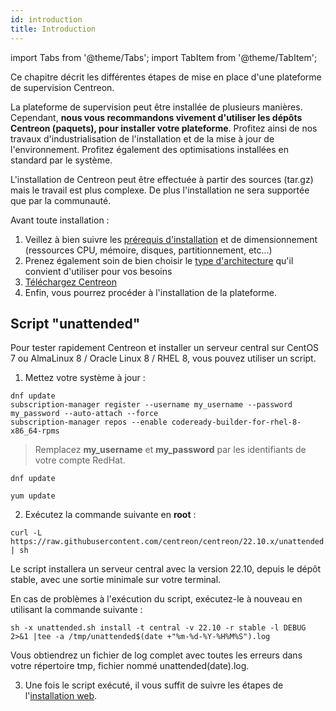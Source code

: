 ```yaml
---
id: introduction
title: Introduction
---
```

import Tabs from '@theme/Tabs';
import TabItem from '@theme/TabItem';

Ce chapitre décrit les différentes étapes de mise en place d'une plateforme de
supervision Centreon.

La plateforme de supervision peut être installée de plusieurs manières.
Cependant, **nous vous recommandons vivement d'utiliser les dépôts
Centreon (paquets), pour installer votre plateforme**. Profitez ainsi de nos
travaux d'industrialisation de l'installation et de la mise à jour de
l'environnement. Profitez également des optimisations installées en standard par
le système.

L'installation de Centreon peut être effectuée à partir des sources (tar.gz)
mais le travail est plus complexe. De plus l'installation ne sera supportée que par
la communauté.

Avant toute installation :

1. Veillez à bien suivre les [prérequis
   d'installation](prerequisites.md) et de dimensionnement
   (ressources CPU, mémoire, disques, partitionnement, etc...)
2. Prenez également soin de bien choisir le [type
   d'architecture](architectures.md) qu'il convient d'utiliser pour vos besoins
3. [Téléchargez Centreon](https://download.centreon.com/)
4. Enfin, vous pourrez procéder à l'installation de la plateforme.

## Script "unattended"

Pour tester rapidement Centreon et installer un serveur central sur CentOS 7 ou AlmaLinux 8 / Oracle Linux 8 / RHEL 8, vous pouvez utiliser un script.

1. Mettez votre système à jour :

<Tabs groupId="sync">
<TabItem value=" RHEL 8" label="RHEL 8">

```shell
dnf update
subscription-manager register --username my_username --password my_password --auto-attach --force
subscription-manager repos --enable codeready-builder-for-rhel-8-x86_64-rpms
```

> Remplacez **my_username** et **my_password** par les identifiants de votre compte RedHat.

</TabItem>
<TabItem value="Alma / Oracle Linux 8" label="Alma / Oracle Linux 8">

```shell
dnf update
```

</TabItem>
<TabItem value="CentOS 7" label="CentOS 7">

```shell
yum update
```

</TabItem>
</Tabs>

2. Exécutez la commande suivante en **root** :

``` shell
curl -L https://raw.githubusercontent.com/centreon/centreon/22.10.x/unattended.sh | sh
```

Le script installera un serveur central avec la version 22.10, depuis le dépôt stable, avec une sortie minimale sur votre terminal.

En cas de problèmes à l'exécution du script, exécutez-le à nouveau en utilisant la commande suivante :

```shell
sh -x unattended.sh install -t central -v 22.10 -r stable -l DEBUG  2>&1 |tee -a /tmp/unattended$(date +"%m-%d-%Y-%H%M%S").log
```

Vous obtiendrez un fichier de log complet avec toutes les erreurs dans votre répertoire tmp, fichier nommé unattended(date).log.

3. Une fois le script exécuté, il vous suffit de suivre les étapes de l'[installation web](web-and-post-installation.md).
